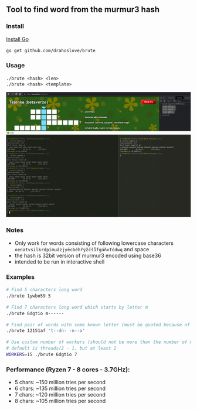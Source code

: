 ## Tool to find word from the murmur3 hash

### Install
[Install Go](https://golang.org/doc/install)
```bash
go get github.com/drahoslove/brute
```

### Usage
```
./brute <hash> <len>
./brute <hash> <template>
```

![alt text](./example.png)

### Notes
- Only work for words consisting of following lowercase characters
`oenatvsilkrdpímuázjyěcbéhřýžčšůfgúňxťóďwq` and space
- the hash is 32bit version of murmur3 encoded using base36
- intended to be run in interactive shell


### Examples
```bash 
# Find 5 characters long word
./brute 1ywbo59 5
```

```bash 
# Find 7 characters long word which starts by letter m
./brute 6dgtio m------
```

```bash
# Find pair of words with some known letter (must be quoted because of the space)
./brute 12151af 't--dn- -n--a'
```

```bash
# Use custom number of workers (should not be more than the number of CPU threads)
# default is threads/2 - 1, but at least 2
WORKERS=15 ./brute 6dgtio 7
```

### Performance (Ryzen 7 - 8 cores - 3.7GHz):
 - 5 chars: ~150 million tries per second
 - 6 chars: ~135 million tries per second
 - 7 chars: ~120 million tries per second
 - 8 chars: ~105 million tries per second
